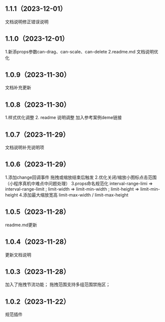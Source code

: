 ## 1.1.1（2023-12-01）
文档说明修正错误说明
## 1.1.0（2023-12-01）
1.新添props参数can-drag、can-scale、can-delete
2.readme.md 文档说明优化
## 1.0.9（2023-11-30）
文档补充更新
## 1.0.8（2023-11-30）
1.样式优化调整
2. readme 说明调整 加入参考案例deme链接
## 1.0.7（2023-11-29）
文档说明补充说明项
## 1.0.6（2023-11-29）
1.添加change回调事件 拖拽或缩放结束后触发
2.优化关闭/缩放小图标点击范围 （小程序真机中难点中问题处理）
3.props命名规范化 interval-range-limi => interval-range-limit ; limit-width => limit-min-width ; limit-height => limit-min-height
4.添加最大缩放宽高 limit-max-width / limit-max-height
## 1.0.5（2023-11-28）
readme.md更新
## 1.0.4（2023-11-28）
更新文档说明
## 1.0.3（2023-11-28）
加入了拖拽节流功能；
拖拽范围支持多组范围禁拖区；
## 1.0.2（2023-11-22）
规范插件
